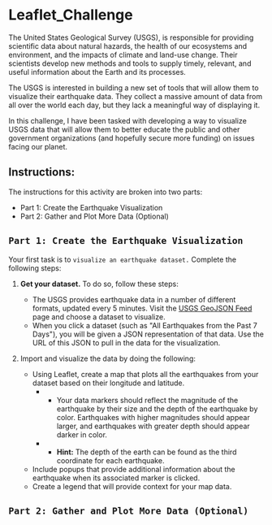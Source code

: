 # Leaflet_Challenge

The United States Geological Survey (USGS), is responsible for providing scientific data about natural hazards, the health of our ecosystems and environment, and the impacts of climate and land-use change. Their scientists develop new methods and tools to supply timely, relevant, and useful information about the Earth and its processes.

The USGS is interested in building a new set of tools that will allow them to visualize their earthquake data. They collect a massive amount of data from all over the world each day, but they lack a meaningful way of displaying it.

In this challenge, I have been tasked with developing a way to visualize USGS data that will allow them to better educate the public and other government organizations (and hopefully secure more funding) on issues facing our planet.

## Instructions:
The instructions for this activity are broken into two parts:
* Part 1: Create the Earthquake Visualization
* Part 2: Gather and Plot More Data (Optional)

## `Part 1: Create the Earthquake Visualization`
Your first task is to `visualize an earthquake dataset.` Complete the following steps:

1. **Get your dataset.** To do so, follow these steps:
    - The USGS provides earthquake data in a number of different formats, updated every 5 minutes. Visit the [USGS   GeoJSON Feed](https://earthquake.usgs.gov/earthquakes/feed/v1.0/geojson.php) page and choose a dataset to visualize. 
    - When you click a dataset (such as "All Earthquakes from the Past 7 Days"), you will be given a JSON representation of that data. Use the URL of this JSON to pull in the data for the visualization.

2. Import and visualize the data by doing the following:
    - Using Leaflet, create a map that plots all the earthquakes from your dataset based on their longitude and latitude.
        - - Your data markers should reflect the magnitude of the earthquake by their size and the depth of the earthquake by color. Earthquakes with higher magnitudes should appear larger, and earthquakes with greater depth should appear darker in color.
        - - **Hint:** The depth of the earth can be found as the third coordinate for each earthquake.
    - Include popups that provide additional information about the earthquake when its associated marker is clicked.
    - Create a legend that will provide context for your map data.

## `Part 2: Gather and Plot More Data (Optional)`